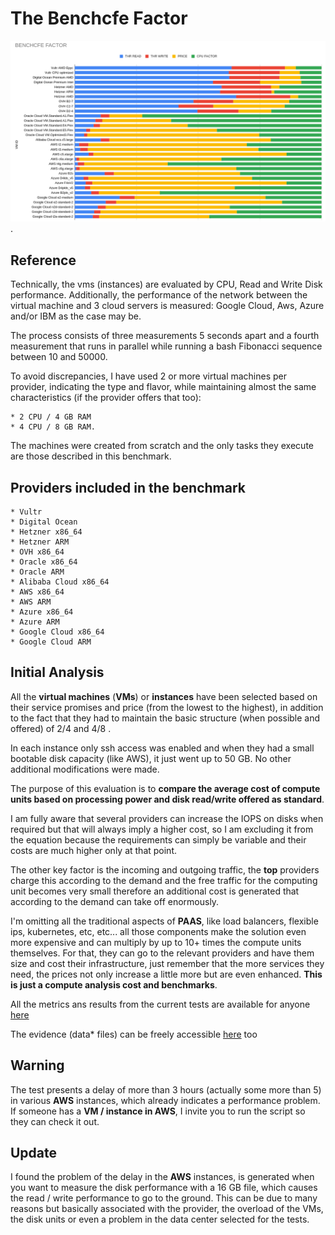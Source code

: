 # The Benchcfe Factor


![How much you get for the price?](benchcfe_factor.png "How much you get from your provider?").

## Reference

Technically, the vms (instances) are evaluated by CPU, Read and Write Disk performance.
Additionally, the performance of the network between the virtual machine and 3 cloud servers is measured: Google Cloud, Aws, Azure and/or IBM as the case may be.

The process consists of three measurements 5 seconds apart and a fourth measurement that runs in parallel while running a bash Fibonacci sequence between 10 and 50000.

To avoid discrepancies, I have used 2 or more virtual machines per provider, indicating the type and flavor, while maintaining almost the same characteristics (if the provider offers that too):

    * 2 CPU / 4 GB RAM
    * 4 CPU / 8 GB RAM.

The machines were created from scratch and the only tasks they execute are those described in this benchmark.


## Providers included in the benchmark

    * Vultr
    * Digital Ocean
    * Hetzner x86_64
    * Hetzner ARM
    * OVH x86_64
    * Oracle x86_64
    * Oracle ARM
    * Alibaba Cloud x86_64
    * AWS x86_64
    * AWS ARM
    * Azure x86_64
    * Azure ARM
    * Google Cloud x86_64
    * Google Cloud ARM


## Initial Analysis

All the **virtual machines** (**VMs**) or **instances** have been selected based on their service promises and price (from the lowest to the highest), in addition to the fact that they had to maintain the basic structure (when possible and offered) of 2/4 and 4/8 .

In each instance only ssh access was enabled and when they had a small bootable disk capacity (like AWS), it just went up to 50 GB. No other additional modifications were made.

The purpose of this evaluation is to **compare the average cost of compute units based on processing power and disk read/write offered as standard**.

I am fully aware that several providers can increase the IOPS on disks when required but that will always imply a higher cost, so I am excluding it from the equation because the requirements can simply be variable and their costs are much higher only at that point.

The other key factor is the incoming and outgoing traffic, the **top** providers charge this according to the demand and the free traffic for the computing unit becomes very small therefore an additional cost is generated that according to the demand can take off enormously.

I'm omitting all the traditional aspects of **PAAS**, like load balancers, flexible ips, kubernetes, etc, etc... all those components make the solution even more expensive and can multiply by up to 10+ times the compute units themselves. For that, they can go to the relevant providers and have them size and cost their infrastructure, just remember that the more services they need, the prices not only increase a little more but are even enhanced.  **This is just a compute analysis cost and benchmarks**.

All the metrics ans results from the current tests are available for anyone [here](https://docs.google.com/spreadsheets/d/12DbzpJ058i90bfUvVVFQsrVR7IOyf-DnCIH-7lBFw-8/edit?usp=sharing)

The evidence (data* files) can be freely accessible [here](https://drive.google.com/drive/folders/13AVvSJh1lat3FHJdm5o5Cz6J32RN6LDf?usp=sharing) too


## Warning

The test presents a delay of more than 3 hours (actually some more than 5) in various **AWS** instances, which already indicates a performance problem. If someone has a **VM / instance in AWS**, I invite you to run the script so they can check it out.

## Update

I found the problem of the delay in the **AWS** instances, is generated when you want to measure the disk performance with a 16 GB file, which causes the read / write performance to go to the ground. This can be due to many reasons but basically associated with the provider, the overload of the VMs, the disk units or even a problem in the data center selected for the tests.
